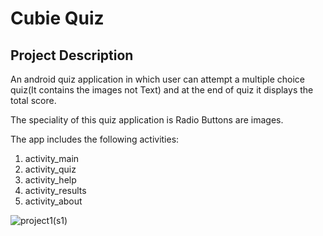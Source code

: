 # Cubie Quiz 

<h2>Project Description</h2>
<p>An android quiz application in which user can attempt a multiple choice quiz(It contains the images not Text) and at the end of quiz it displays the total score.<p>
<p>The speciality of this quiz application is Radio Buttons are images.</p>   
<p>The app includes the following activities:</p>
<ol>
  <li>activity_main</li>
  <li>activity_quiz</li>
  <li>activity_help</li>
  <li>activity_results</li>
  <li>activity_about</li>
</ol>


![project1(s1)](https://user-images.githubusercontent.com/79825300/125746770-27a482d8-6b4f-4798-abb2-c72bd88e01fa.png)

